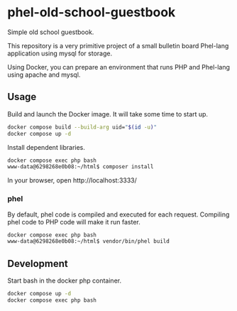 # phel-old-school-guestbook

Simple old school guestbook.

This repository is a very primitive project of a small bulletin board Phel-lang application using mysql for storage.

Using Docker, you can prepare an environment that runs PHP and Phel-lang using apache and mysql.

## Usage

Build and launch the Docker image.
It will take some time to start up.

```bash
docker compose build --build-arg uid="$(id -u)"
docker compose up -d
```

Install dependent libraries.

```bash
docker compose exec php bash
www-data@6298268e0b08:~/html$ composer install

```

In your browser, open http://localhost:3333/


### phel

By default, phel code is compiled and executed for each request. Compiling phel code to PHP code will make it run faster.

```bash
docker compose exec php bash
www-data@6298268e0b08:~/html$ vendor/bin/phel build
```


## Development

Start bash in the docker php container.

```bash
docker compose up -d
docker compose exec php bash
```
